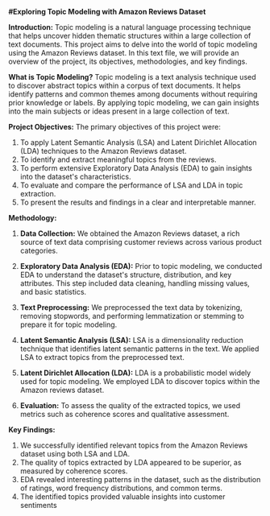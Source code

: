 **#Exploring Topic Modeling with Amazon Reviews Dataset**

**Introduction:**
Topic modeling is a natural language processing technique that helps uncover hidden thematic structures within a large collection of text documents. This project aims to delve into the world of topic modeling using the Amazon Reviews dataset. In this text file, we will provide an overview of the project, its objectives, methodologies, and key findings.

**What is Topic Modeling?**
Topic modeling is a text analysis technique used to discover abstract topics within a corpus of text documents. It helps identify patterns and common themes among documents without requiring prior knowledge or labels. By applying topic modeling, we can gain insights into the main subjects or ideas present in a large collection of text.

**Project Objectives:**
The primary objectives of this project were:
1. To apply Latent Semantic Analysis (LSA) and Latent Dirichlet Allocation (LDA) techniques to the Amazon Reviews dataset.
2. To identify and extract meaningful topics from the reviews.
3. To perform extensive Exploratory Data Analysis (EDA) to gain insights into the dataset's characteristics.
4. To evaluate and compare the performance of LSA and LDA in topic extraction.
5. To present the results and findings in a clear and interpretable manner.

**Methodology:**
1. **Data Collection:** We obtained the Amazon Reviews dataset, a rich source of text data comprising customer reviews across various product categories.

2. **Exploratory Data Analysis (EDA):** Prior to topic modeling, we conducted EDA to understand the dataset's structure, distribution, and key attributes. This step included data cleaning, handling missing values, and basic statistics.

3. **Text Preprocessing:** We preprocessed the text data by tokenizing, removing stopwords, and performing lemmatization or stemming to prepare it for topic modeling.

4. **Latent Semantic Analysis (LSA):** LSA is a dimensionality reduction technique that identifies latent semantic patterns in the text. We applied LSA to extract topics from the preprocessed text.

5. **Latent Dirichlet Allocation (LDA):** LDA is a probabilistic model widely used for topic modeling. We employed LDA to discover topics within the Amazon reviews dataset.

6. **Evaluation:** To assess the quality of the extracted topics, we used metrics such as coherence scores and qualitative assessment.

**Key Findings:**
1. We successfully identified relevant topics from the Amazon Reviews dataset using both LSA and LDA.
2. The quality of topics extracted by LDA appeared to be superior, as measured by coherence scores.
3. EDA revealed interesting patterns in the dataset, such as the distribution of ratings, word frequency distributions, and common terms.
4. The identified topics provided valuable insights into customer sentiments
